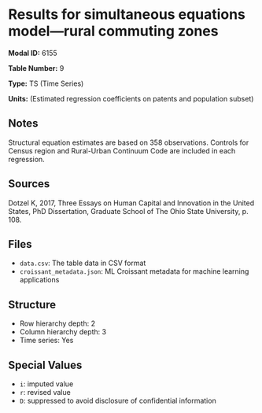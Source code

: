 # Results for simultaneous equations model—rural commuting zones

**Modal ID:** 6155

**Table Number:** 9

**Type:** TS (Time Series)

**Units:** (Estimated regression coefficients on patents and population subset)

## Notes

Structural equation estimates are based on 358 observations. Controls for Census region and Rural-Urban Continuum Code are included in each regression.

## Sources

Dotzel K, 2017, Three Essays on Human Capital and Innovation in the United States, PhD Dissertation, Graduate School of The Ohio State University, p. 108.

## Files

- `data.csv`: The table data in CSV format
- `croissant_metadata.json`: ML Croissant metadata for machine learning applications

## Structure

- Row hierarchy depth: 2
- Column hierarchy depth: 3
- Time series: Yes

## Special Values

- `i`: imputed value
- `r`: revised value
- `D`: suppressed to avoid disclosure of confidential information
